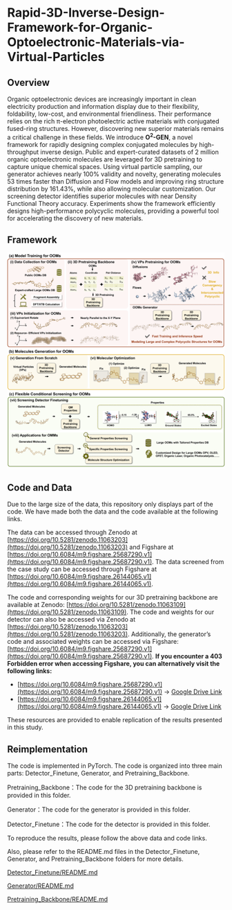 # Rapid-3D-Inverse-Design-Framework-for-Organic-Optoelectronic-Materials-via-Virtual-Particles

## Overview

Organic optoelectronic devices are increasingly important in clean electricity production and information display due to their flexibility, foldability, low-cost, and environmental friendliness. Their performance relies on the rich π-electron photoelectric active materials with conjugated fused-ring structures. However, discovering new superior materials remains a critical challenge in these fields.
We introduce **O<sup>2</sup>-GEN**, a novel framework for rapidly designing complex conjugated molecules by high-throughput inverse design. Public and expert-curated datasets of 2 million organic optoelectronic molecules are leveraged for 3D pretraining to capture unique chemical spaces. Using virtual particle sampling, our generator achieves nearly 100% validity and novelty, generating molecules 53 times faster than Diffusion and Flow models and improving ring structure distribution by 161.43%, while also allowing molecular customization. Our screening detector identifies superior molecules with near Density Functional Theory accuracy. Experiments show the framework efficiently designs high-performance polycyclic molecules, providing a powerful tool for accelerating the discovery of new materials.

## Framework

![Framework Diagram](Figure/Framework.png)

## Code and Data

Due to the large size of the data, this repository only displays part of the code. We have made both the data and the code available at the following links.

The data can be accessed through Zenodo at [https://doi.org/10.5281/zenodo.11063203](https://doi.org/10.5281/zenodo.11063203) and Figshare at [https://doi.org/10.6084/m9.figshare.25687290.v1](https://doi.org/10.6084/m9.figshare.25687290.v1). The data screened from the case study can be accessed through Figshare at [https://doi.org/10.6084/m9.figshare.26144065.v1](https://doi.org/10.6084/m9.figshare.26144065.v1).

The code and corresponding weights for our 3D pretraining backbone are available at Zenodo: [https://doi.org/10.5281/zenodo.11063109](https://doi.org/10.5281/zenodo.11063109). The code and weights for our detector can also be accessed via Zenodo at [https://doi.org/10.5281/zenodo.11063203](https://doi.org/10.5281/zenodo.11063203). Additionally, the generator’s code and associated weights can be accessed via Figshare: [https://doi.org/10.6084/m9.figshare.25687290.v1](https://doi.org/10.6084/m9.figshare.25687290.v1). **If you encounter a 403 Forbidden error when accessing Figshare, you can alternatively visit the following links:**

- [https://doi.org/10.6084/m9.figshare.25687290.v1](https://doi.org/10.6084/m9.figshare.25687290.v1) → [Google Drive Link](https://drive.google.com/drive/folders/100RbKYhNM3aarLCGoLJjZ9O0tj75-MxV)
- [https://doi.org/10.6084/m9.figshare.26144065.v1](https://doi.org/10.6084/m9.figshare.26144065.v1) → [Google Drive Link](https://drive.google.com/drive/folders/1tTQ3YO_84GhhRV0pUFECYVsQIDA4WCeX?usp=sharing)

These resources are provided to enable replication of the results presented in this study.

## Reimplementation

The code is implemented in PyTorch. The code is organized into three main parts: Detector_Finetune, Generator, and Pretraining_Backbone.

Pretraining_Backbone：The code for the 3D pretraining backbone is provided in this folder.

Generator：The code for the generator is provided in this folder.

Detector_Finetune：The code for the detector is provided in this folder.

To reproduce the results, please follow the above data and code links.

Also, please refer to the README.md files in the Detector_Finetune, Generator, and Pretraining_Backbone folders for more details.

[Detector_Finetune/README.md](./Detector_Finetune/README.md)

[Generator/README.md](./Generator/README.md)

[Pretraining_Backbone/README.md](./Pretraining_Backbone/README.md)
